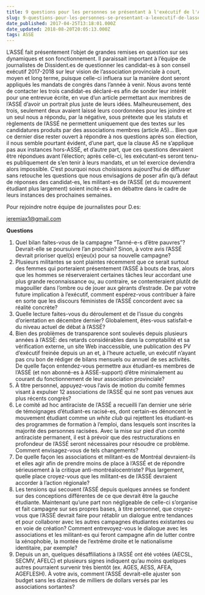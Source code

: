 ```yaml
---
title: 9 questions pour les personnes se présentant à l'exécutif de l'ASSÉ
slug: 9-questions-pour-les-personnes-se-presentant-a-lexecutif-de-lasse
date_published: 2017-04-25T13:18:01.000Z
date_updated: 2018-08-20T20:05:13.000Z
tags: ASSÉ
---
```


L’ASSÉ fait présentement l’objet de grandes remises en question sur ses dynamiques et son fonctionnement. Il paraissait important à l’équipe de journalistes de Dissident.es de questionner les candidat-es à son conseil exécutif 2017-2018 sur leur vision de l’association provinciale à court, moyen et long terme, puisque celle-ci influera sur la manière dont seront appliqués les mandats de congrès dans l’année à venir. Nous avons tenté de contacter les trois candidat-es déclaré-es afin de sonder leur intérêt pour une entrevue écrite, en vue d’un article permettant aux membres de l’ASSÉ d’avoir un portrait plus juste de leurs idées. Malheureusement, des trois, seulement deux avaient laissé leurs coordonnées pour les joindre et un seul nous a répondu, par la négative, sous prétexte que les statuts et règlements de l’ASSÉ ne permettent uniquement que des textes sur les candidatures produits par des associations membres (article A5)… Bien que ce dernier dise rester ouvert à répondre à nos questions après son élection, il nous semble pourtant évident, d’une part, que la clause A5 ne s’applique pas aux instances hors-ASSÉ, et d’autre part, que ces questions devraient être répondues avant l’élection; après celle-ci, les exécutant-es seront tenu-es publiquement de s’en tenir à leurs mandats, et un tel exercice deviendra alors impossible. C’est pourquoi nous choisissons aujourd’hui de diffuser sans retouche les questions que nous envisagions de poser afin qu’à défaut de réponses des candidat-es, les militant-es de l’ASSÉ (et du mouvement étudiant plus largement) soient incité-es à en débattre dans le cadre de leurs instances des prochaines semaines.

Pour rejoindre notre équipe de journalistes pour D.es:

[jeremiax1@gmail.com](mailto:jeremiax1@gmail.com)

**Questions**

1. Quel bilan faites-vous de la campagne “Tanné-e-s d’être pauvres”? Devrait-elle se poursuivre l’an prochain? Sinon, à votre avis l’ASSÉ devrait prioriser quel(s) enjeu(x) pour sa nouvelle campagne?
2. Plusieurs militantes se sont plaintes récemment que ce serait surtout des femmes qui porteraient présentement l’ASSÉ à bouts de bras, alors que les hommes se réserveraient certaines tâches leur accordant une plus grande reconnaissance ou, au contraire, se contenteraient plutôt de magouiller dans l’ombre ou de jouer aux gérants d’estrade. De par votre future implication à l’exécutif, comment espérez-vous contribuer à faire en sorte que les discours féministes de l’ASSÉ concordent avec sa réalité concrète?
3. Quelle lecture faites-vous du déroulement et de l’issue du congrès d’orientation en décembre dernier? Globalement, êtes-vous satisfait-e du niveau actuel de débat à l’ASSÉ?
4. Bien des problèmes de transparence sont soulevés depuis plusieurs années à l’ASSÉ: des retards considérables dans la comptabilité et sa vérification externe, un site Web inaccessible, une publication des PV d’exécutif freinée depuis un an et, à l’heure actuelle, un exécutif n’ayant pas cru bon de rédiger de bilans mensuels ou annuel de ses activités. De quelle façon entendez-vous permettre aux étudiant-es membres de l’ASSÉ (et non abonné-es à ASSÉ-support) d’être minimalement au courant du fonctionnement de leur association provinciale?
5. À titre personnel, appuyez-vous l’avis de motion du comité femmes visant à expulser 12 associations de l’ASSÉ qui ne sont pas venues aux plus récents congrès?
6. Le comité ad hoc antiraciste de l’ASSÉ a recueilli l’an dernier une série de témoignages d’étudiant-es racisé-es, dont certain-es dénoncent le mouvement étudiant comme un *white club* qui rejettent les étudiant-es des programmes de formation à l’emploi, dans lesquels sont inscrites la majorité des personnes racisées. Avec la mise sur pied d’un comité antiraciste permanent, il est à prévoir que des restructurations en profondeur de l’ASSÉ seront nécessaires pour résoudre ce problème. Comment envisagez-vous de tels changements?
7. De quelle façon les associations et militant-es de Montréal devraient-ils et elles agir afin de prendre moins de place à l’ASSÉ et de répondre sérieusement à la critique anti-montréalocentriste? Plus largement, quelle place croyez-vous que les militant-es de l’ASSÉ devraient accorder à l’action régionale?
8. Les tensions qui secouent l’ASSÉ depuis quelques années se fondent sur des conceptions différentes de ce que devrait être la gauche étudiante. Maintenant qu’une part non négligeable de celle-ci s’organise et fait campagne sur ses propres bases, à titre personnel, que croyez-vous que l’ASSÉ devrait faire pour rétablir un dialogue entre tendances et pour collaborer avec les autres campagnes étudiantes existantes ou en voie de création? Comment entrevoyez-vous le dialogue avec les associations et les militant-es qui feront campagne afin de lutter contre la xénophobie, la montée de l’extrême droite et le nationalisme identitaire, par exemple?
9. Depuis un an, quelques désaffiliations à l’ASSÉ ont été votées (AECSL, SECMV, AFELC) et plusieurs signes indiquent qu’au moins quelques autres pourraient survenir très bientôt (ex. AGES, AESS, AFEA, AGEFLESH). À votre avis, comment l’ASSÉ devrait-elle ajuster son budget sans les dizaines de milliers de dollars versés par les associations sortantes?
